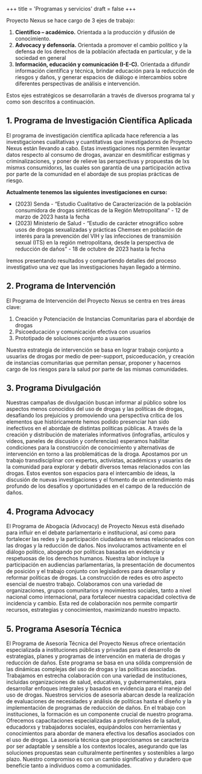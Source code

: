 +++
title = 'Programas y servicios'
draft = false
+++

Proyecto Nexus se hace cargo de 3 ejes de trabajo:

1. **Científico – académico.** Orientada a la producción y difusión de conocimiento.
2. **Advocacy y defensoría.** Orientada a promover el cambio político y la defensa de los derechos de la población afectada en particular, y de la sociedad en general 
3. **Información, educación y comunicación (I-E-C).** Orientada a difundir información científica y técnica, brindar educación para la reducción de riesgos y daños, y generar espacios de diálogo e intercambios sobre diferentes perspectivas de análisis e intervención.  

Estos ejes estratégicos se desarrollarán a través de diversos programa tal y como son descritos a continuación.

## 1. Programa de Investigación Científica Aplicada
El programa de investigación científica aplicada hace referencia a las investigaciones cualitativas y cuantitativas que investigadorxs de Proyecto Nexus están llevando a cabo. Estas investigaciones nos permiten levantar datos respecto al consumo de drogas, avanzar en desmitificar estigmas y criminalizaciones, y poner de relieve las perspectivas y propuestas de lxs mismxs consumidorxs, las cuales son garantía de una participación activa por parte de la comunidad en el abordaje de sus propias prácticas de riesgo. 

**Actualmente tenemos las siguientes investigaciones en curso:**
- (2023) Senda - “Estudio Cualitativo de Caracterización de la población consumidora de drogas sintéticas de la Región Metropolitana” - 12 de marzo de 2023 hasta la fecha
- (2023) Ministerio de Salud - “Estudio de carácter etnográfico sobre usos de drogas sexualizadas y prácticas Chemsex en población de interés para la prevención del VIH y las infecciones de transmisión sexual (ITS) en la región metropolitana, desde la perspectiva de reducción de daños” - 18 de octubre de 2023 hasta la fecha

Iremos presentando resultados y compartiendo detalles del proceso investigativo una vez que las investigaciones hayan llegado a término.

## 2. Programa de Intervención 
El Programa de Intervención del Proyecto Nexus se centra en tres áreas clave: 
1. Creación y Potenciación de Instancias Comunitarias para el abordaje de drogas
2. Psicoeducación y comunicación efectiva con usuarios
3. Prototipado de soluciones conjunto a usuarios

Nuestra estrategia de intervención se basa en lograr trabajo conjunto a usuarixs de drogas por medio de peer-support, psicoeducación, y creación de instancias comunitarias que permitan pensar, proponer y hacernos cargo de los riesgos para la salud por parte de las mismas comunidades.

## 3. Programa Divulgación 
Nuestras campañas de divulgación buscan informar al público sobre los aspectos menos conocidos del uso de drogas y las políticas de drogas, desafiando los prejuicios y promoviendo una perspectiva crítica de los elementos que históricamente hemos podido presenciar han sido inefectivos en el abordaje de distintas políticas públicas. 
A través de la creación y distribución de materiales informativos (infografías, artículos y vídeos, paneles de discusión y conferencias) esperamos habilitar condiciones para la construcción de conocimiento y alternativas de intervención en torno a las problemáticas de la droga. Apostamos por un trabajo transdisciplinar con expertxs, activistas, académicxs y usuarixs de la comunidad para explorar y debatir diversos temas relacionados con las drogas. Estos eventos son espacios para el intercambio de ideas, la discusión de nuevas investigaciones y el fomento de un entendimiento más profundo de los desafíos y oportunidades en el campo de la reducción de daños.

## 4. Programa Advocacy
El Programa de Abogacía (Advocacy) de Proyecto Nexus está diseñado para influir en el debate parlamentario e institucional, así como para fortalecer las redes y la participación ciudadana en temas relacionados con las drogas y la reducción de daños. Nos involucramos activamente en el diálogo político, abogando por políticas basadas en evidencia y respetuosas de los derechos humanos. Nuestra labor incluye la participación en audiencias parlamentarias, la presentación de documentos de posición y el trabajo conjunto con legisladores para desarrollar y reformar políticas de drogas.
La construcción de redes es otro aspecto esencial de nuestro trabajo. Colaboramos con una variedad de organizaciones, grupos comunitarios y movimientos sociales, tanto a nivel nacional como internacional, para fortalecer nuestra capacidad colectiva de incidencia y cambio. Esta red de colaboración nos permite compartir recursos, estrategias y conocimientos, maximizando nuestro impacto.

## 5. Programa Asesoría Técnica
El Programa de Asesoría Técnica del Proyecto Nexus ofrece orientación especializada a instituciones públicas y privadas para el desarrollo de estrategias, planes y programas de intervención en materia de drogas y reducción de daños. Este programa se basa en una sólida comprensión de las dinámicas complejas del uso de drogas y las políticas asociadas. 
Trabajamos en estrecha colaboración con una variedad de instituciones, incluidas organizaciones de salud, educativas, y gubernamentales, para desarrollar enfoques integrales y basados en evidencia para el manejo del uso de drogas. Nuestros servicios de asesoría abarcan desde la realización de evaluaciones de necesidades y análisis de políticas hasta el diseño y la implementación de programas de reducción de daños.
En el trabajo con instituciones, la formación es un componente crucial de nuestro programa. Ofrecemos capacitaciones especializadas a profesionales de la salud, educadorxs y trabajadorxs sociales, equipándolos con herramientas y conocimientos para abordar de manera efectiva los desafíos asociados con el uso de drogas. 
La asesoría técnica que proporcionamos se caracteriza por ser adaptable y sensible a los contextos locales, asegurando que las soluciones propuestas sean culturalmente pertinentes y sostenibles a largo plazo. Nuestro compromiso es con un cambio significativo y duradero que beneficie tanto a individuos como a comunidades.
